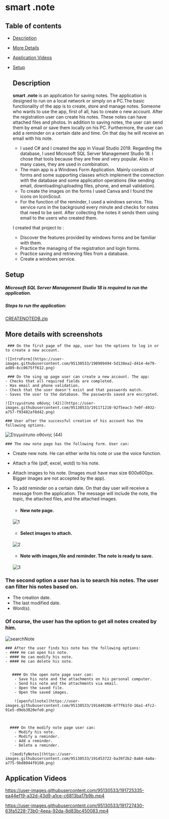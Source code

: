 #  **smart .note** 

 ## Table of contents
* [Description](#description)
* [More Details](#more-details-with-screenshots)
* [Application Videos](#application-videos)
* [Setup](#setup)

  ## **Description**
  **smart .note** is an application for saving notes. The application is designed to run on a local network or simply on a PC.The basic functionality of the app is to   create, store and manage notes. Someone who wants to use the app, first of all, has to create o new account. After the registration user can create his notes. These   notes can have attached files and photos. In addition to saving notes, the user can send them by email or save them locally on his PC. Furthermore, the user can add   a reminder on a certain date and time. On that day he will receive an email with his note.
  
  
  - I used C# and I created the app in Visual Studio 2019. Regarding the database, I used Microsoft SQL Server Management Studio 18. I chose that tools because they are free and very popular. Also in many cases, they are used in combination.
  - The main app is a Windows Form Application. Μainly consists of forms and some supporting classes which implement the connection with the database and some application operations (like sending email, downloading/uploading files, phone, and email validation).
  - To create the images on the forms I used Canva and I found the icons on IconScout.
  - For the function of the reminder, I used a windows service. This service runs in the background every minute and checks for notes that need to be sent. After collecting the notes it sends them using email to the users who created them.

 
  I created that project to :
  - Discover the features provided by windows forms and be familiar with them. 
  - Practice the managing of the registration and login forms.
  - Practice saving and retrieving files from a database.
  - Create a windows service.

 ## **Setup**
 ##### Microsoft SQL Server Management Studio 18 is required to run the application.
 
 ##### Steps to run the application:
 [CREATENOTEDB.zip](https://github.com/ChristosKarathanasisac/CreateNotesApp/files/9632062/CREATENOTEDB.zip)

 
   

   ## **More details with screenshots**
     ### On the first page of the app, user has the options to log in or to create a new account.

    ![IntroForm](https://user-images.githubusercontent.com/95130533/190989494-5d138ea2-d414-4e79-ad89-8cc0675ff612.png)

     ### On the sing up page user can create a new account. The app:  
    - Checks that all required fields are completed.
    - Has email and phone validation. 
    - Check that the user doesn't exist and that passwords match.
    - Saves the user to the database. The passwords saved are encrypted.

    ![Στιγμιότυπο οθόνης (42)](https://user-images.githubusercontent.com/95130533/191171210-92f5eac3-7e0f-4932-a757-f93482af8d42.png)

    ### User after the successful creation of his account has the following options.
    
  ![Στιγμιότυπο οθόνης (44)](https://user-images.githubusercontent.com/95130533/191172739-b6349a35-6691-4815-88e0-29fe075157ce.png)

    ### The new note page has the following form. User can:
  - Create new note. He can either write his note or use the voice function.
  - Αttach a file (pdf, excel, wotd) to his note.
  - Αttach images to his note. (Images must have max size 600x600px. Bigger images are not accepted by the app).
  - To add reminder on a certain date. On that day user will receive a message from the application. The message will include the note, the topic, the attached files, and the attached images.

    - #### New note page.
   
     ![1](https://user-images.githubusercontent.com/95130533/191436888-74283813-bd25-430c-8485-6909ff726d9c.png)
    - #### Select images to attach.
   
     ![2](https://user-images.githubusercontent.com/95130533/191436910-6504491c-2805-4130-8d68-7246e61f54ba.png)
    - #### Note with images,file and reminder. The note is ready to save.
   
     ![3](https://user-images.githubusercontent.com/95130533/191436963-f6018b39-f239-4578-894b-c70702512de6.png)


   ### The second option a user has is to search his notes. The user can filter his notes based on.
  - The creation date.
  - The last modified date.
  - Word(s).
  ### Of course, the user has the option to get all notes created by him.

  ![searchNote](https://user-images.githubusercontent.com/95130533/191441841-1ed2b52c-7166-4697-8b04-ac1f3de3724b.png)

    ### After the user finds his note has the following options:
    - #### He can open his note.
    - #### He can modify his note.
    - #### He can delete his note.
       
       
       #### On the open note page user can:
        - Save his note and the attachments on his personal computer.
        - Send his note and the attachments via email.
        - Open the saved file.
        - Open the saved images.
        
        ![openfullnote](https://user-images.githubusercontent.com/95130533/191449286-6f7f61fd-16a1-4fc2-91e5-d9eb3820efe0.png)
  
    

      #### On the modify note page user can:
        - Modify his note.
        - Modify a reminder.  
        - Add a reminder.
        - Delete a reminder.
        
      ![modifyNotes](https://user-images.githubusercontent.com/95130533/191453722-ba39f2b2-8a84-4a0a-a775-9bd8044f0160.png)

## **Application Videos**
https://user-images.githubusercontent.com/95130533/191725335-ea44ef19-a32d-43d9-a1ce-c6813ba17b9b.mp4







https://user-images.githubusercontent.com/95130533/191727430-63fa5228-73b0-4eea-92da-8d83bc450083.mp4


